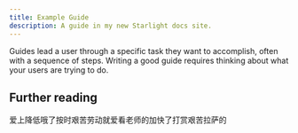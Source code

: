 ```yaml
---
title: Example Guide
description: A guide in my new Starlight docs site.
---
```


Guides lead a user through a specific task they want to accomplish, often with a sequence of steps.
Writing a good guide requires thinking about what your users are trying to do.

## Further reading

爱上降低哦了按时艰苦劳动就爱看老师的加快了打赏艰苦拉萨的
